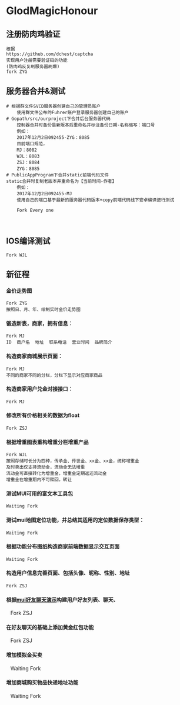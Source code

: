 # GlodMagicHonour
## 注册防肉鸡验证

    根据
    https://github.com/dchest/captcha 
    实现用户注册需要验证码的功能  
    (防肉鸡反复刷服务器刷爆)
    fork ZYG  
## 服务器合并&测试 
    # 根据群文件SVCD服务器创建自己的管理员账户  
        使用群文件公布的Fuhrer账户登录服务器创建自己的账户  
    # Gopath/src/ourproject下合并后台服务器代码  
        控制器合并时备份最新版本后重命名并标注备份日期-名称缩写：端口号
        例如：
        2017年12月2日092455-ZYG：8085
        目前端口规范，
        MJ：8082
        WJL：8083
        ZSJ：8084
        ZYG：8085
    # PublicAppProgram下合并static前端代码文件
    static合并时复制老版本并重命名为【当前时间-作者】
        例如： 
        2017年12月2日092455-MJ
        使用自己的端口基于最新的服务器代码版本+copy前端代码线下安卓编译进行测试
        
        Fork Every one      
        
    
## IOS编译测试
    Fork WJL
## 新征程
#### 金价走势图
    Fork ZYG
    按照日、月、年、绘制实时金价走势图
#### 锻造新表，商家，拥有信息：
    Fork MJ
    ID  商户名  地址  联系电话  营业时间  品牌简介
#### 构造商家商城展示页面：
    Fork MJ
    不同的商家不同的分栏，分栏下显示对应商家商品
#### 构造商家用户兑金对接接口：
    Fork MJ
#### 修改所有价格相关的数据为float
    Fork ZSJ
#### 根据增重图表重构增重分栏增重产品
    Fork WJL
    按照存储时长分为四种，传承金、传世金、xx金、xx金，统称增重金
    及时卖出仅支持流动金，流动金无法增重
    流动金可直接转化为增重金，增重金定期返还流动金
    增重金在增重期内不可赎回，转让
#### 测试MUI可用的富文本工具包
    Waiting Fork
#### 测试mui地图定位功能，并总结其适用的定位数据保存类型：
    Waiting Fork
#### 根据功能分布图纸构造商家前端数据显示交互页面
    Waiting Fork
#### 构造用户信息完善页面、包括头像、昵称、性别、地址
    Fork ZSJ
#### 根据[mui好友聊天演示](https://segmentfault.com/a/1190000005729743)构建用户好友列表、聊天、
    Fork ZSJ
#### 在好友聊天的基础上添加黄金红包功能
    Fork ZSJ
#### 增加模拟金买卖
    Waiting Fork
#### 增加商城购买物品快递地址功能
    Waiting Fork
